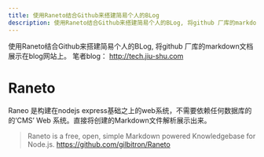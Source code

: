 ```yaml
---
title: 使用Raneto结合Github来搭建简易个人的BLog
description: 使用Raneto结合Github来搭建简易个人的BLog, 将github 厂库的markdown文档展示在blog网站上
---
```

使用Raneto结合Github来搭建简易个人的BLog, 将github 厂库的markdown文档展示在blog网站上。 笔者blog： http://tech.jiu-shu.com

# Raneto
Raneo 是构建在nodejs express基础之上的web系统，不需要依赖任何数据库的的‘CMS’ Web 系统。直接将创建的Markdown文件解析展示出来。
> Raneto is a free, open, simple Markdown powered Knowledgebase for Node.js. https://github.com/gilbitron/Raneto